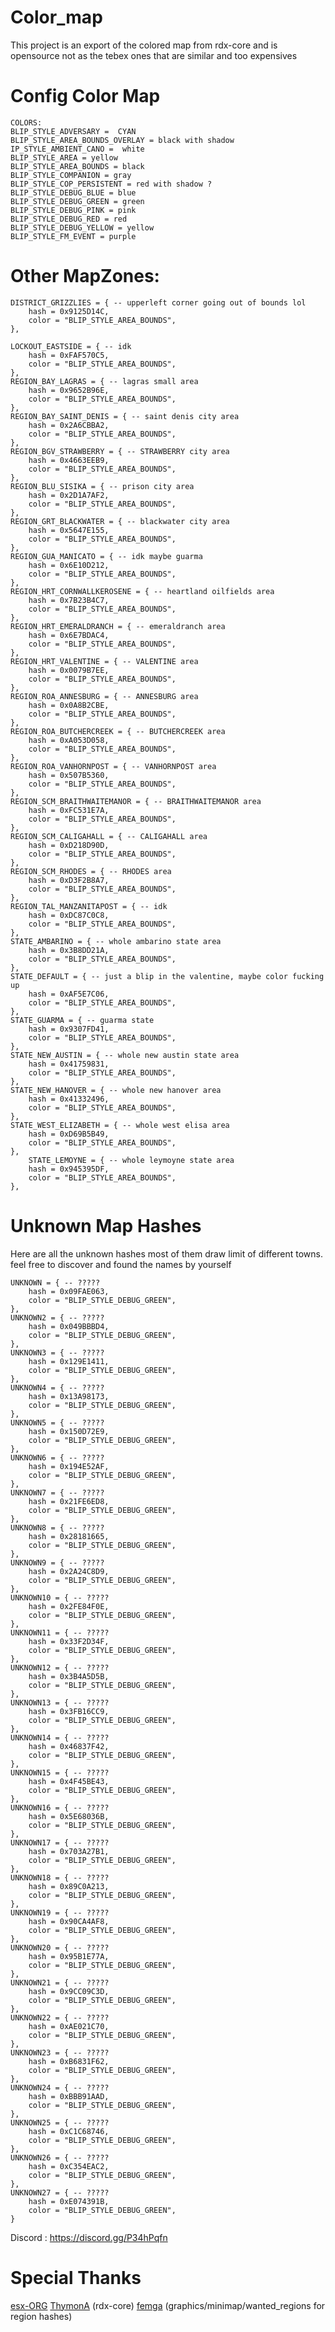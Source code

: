 # Color_map
This project is an export of the colored map from rdx-core and is opensource not as the tebex ones that are similar and too expensives

# Config Color Map

    COLORS:
    BLIP_STYLE_ADVERSARY =  CYAN
    BLIP_STYLE_AREA_BOUNDS_OVERLAY = black with shadow
    IP_STYLE_AMBIENT_CANO =  white
    BLIP_STYLE_AREA = yellow 
    BLIP_STYLE_AREA_BOUNDS = black
    BLIP_STYLE_COMPANION = gray
    BLIP_STYLE_COP_PERSISTENT = red with shadow ?
    BLIP_STYLE_DEBUG_BLUE = blue
    BLIP_STYLE_DEBUG_GREEN = green
    BLIP_STYLE_DEBUG_PINK = pink
    BLIP_STYLE_DEBUG_RED = red
    BLIP_STYLE_DEBUG_YELLOW = yellow 
    BLIP_STYLE_FM_EVENT = purple

# Other MapZones:
    DISTRICT_GRIZZLIES = { -- upperleft corner going out of bounds lol
		hash = 0x9125D14C,
		color = "BLIP_STYLE_AREA_BOUNDS",
    },
	
    LOCKOUT_EASTSIDE = { -- idk
		hash = 0xFAF570C5,
		color = "BLIP_STYLE_AREA_BOUNDS",
    },
    REGION_BAY_LAGRAS = { -- lagras small area
		hash = 0x9652B96E,
		color = "BLIP_STYLE_AREA_BOUNDS",
    },
    REGION_BAY_SAINT_DENIS = { -- saint denis city area
		hash = 0x2A6CBBA2,
		color = "BLIP_STYLE_AREA_BOUNDS",
    },
    REGION_BGV_STRAWBERRY = { -- STRAWBERRY city area
		hash = 0x4663EEB9,
		color = "BLIP_STYLE_AREA_BOUNDS",
    },
    REGION_BLU_SISIKA = { -- prison city area
		hash = 0x2D1A7AF2,
		color = "BLIP_STYLE_AREA_BOUNDS",
    },
    REGION_GRT_BLACKWATER = { -- blackwater city area
		hash = 0x5647E155,
		color = "BLIP_STYLE_AREA_BOUNDS",
    },
    REGION_GUA_MANICATO = { -- idk maybe guarma
		hash = 0x6E10D212,
		color = "BLIP_STYLE_AREA_BOUNDS",
    },
    REGION_HRT_CORNWALLKEROSENE = { -- heartland oilfields area
		hash = 0x7B23B4C7,
		color = "BLIP_STYLE_AREA_BOUNDS",
    },
    REGION_HRT_EMERALDRANCH = { -- emeraldranch area
		hash = 0x6E7BDAC4,
		color = "BLIP_STYLE_AREA_BOUNDS",
    },
    REGION_HRT_VALENTINE = { -- VALENTINE area
		hash = 0x0079B7EE,
		color = "BLIP_STYLE_AREA_BOUNDS",
    },
    REGION_ROA_ANNESBURG = { -- ANNESBURG area
		hash = 0x0A8B2CBE,
		color = "BLIP_STYLE_AREA_BOUNDS",
    },
    REGION_ROA_BUTCHERCREEK = { -- BUTCHERCREEK area
		hash = 0xA053D058,
		color = "BLIP_STYLE_AREA_BOUNDS",
    },
    REGION_ROA_VANHORNPOST = { -- VANHORNPOST area
		hash = 0x507B5360,
		color = "BLIP_STYLE_AREA_BOUNDS",
    },
    REGION_SCM_BRAITHWAITEMANOR = { -- BRAITHWAITEMANOR area
		hash = 0xFC531E7A,
		color = "BLIP_STYLE_AREA_BOUNDS",
    },
    REGION_SCM_CALIGAHALL = { -- CALIGAHALL area
		hash = 0xD218D90D,
		color = "BLIP_STYLE_AREA_BOUNDS",
    },
    REGION_SCM_RHODES = { -- RHODES area
		hash = 0xD3F2B8A7,
		color = "BLIP_STYLE_AREA_BOUNDS",
    },
    REGION_TAL_MANZANITAPOST = { -- idk
		hash = 0xDC87C0C8,
		color = "BLIP_STYLE_AREA_BOUNDS",
    },
    STATE_AMBARINO = { -- whole ambarino state area
		hash = 0x3B8DD21A,
		color = "BLIP_STYLE_AREA_BOUNDS",
    },
    STATE_DEFAULT = { -- just a blip in the valentine, maybe color fucking up
		hash = 0xAF5E7C06,
		color = "BLIP_STYLE_AREA_BOUNDS",
    },
    STATE_GUARMA = { -- guarma state
		hash = 0x9307FD41,
		color = "BLIP_STYLE_AREA_BOUNDS",
    },
    STATE_NEW_AUSTIN = { -- whole new austin state area 
		hash = 0x41759831,
		color = "BLIP_STYLE_AREA_BOUNDS",
    },
    STATE_NEW_HANOVER = { -- whole new hanover area 
		hash = 0x41332496,
		color = "BLIP_STYLE_AREA_BOUNDS",
    },
    STATE_WEST_ELIZABETH = { -- whole west elisa area 
		hash = 0xD69B5B49,
		color = "BLIP_STYLE_AREA_BOUNDS",
    },
	    STATE_LEMOYNE = { -- whole leymoyne state area 
		hash = 0x945395DF,
		color = "BLIP_STYLE_AREA_BOUNDS",
    },

# Unknown Map Hashes 
Here are all the unknown hashes most of them draw limit of different towns.
feel free to discover and found the names by yourself
 
	UNKNOWN = { -- ?????
		hash = 0x09FAE063,
		color = "BLIP_STYLE_DEBUG_GREEN",
    },	
	UNKNOWN2 = { -- ?????
		hash = 0x049BBBD4,
		color = "BLIP_STYLE_DEBUG_GREEN",
    },
	UNKNOWN3 = { -- ?????
		hash = 0x129E1411,
		color = "BLIP_STYLE_DEBUG_GREEN",
    },
	UNKNOWN4 = { -- ?????
		hash = 0x13A98173,
		color = "BLIP_STYLE_DEBUG_GREEN",
    },
	UNKNOWN5 = { -- ?????
		hash = 0x150D72E9,
		color = "BLIP_STYLE_DEBUG_GREEN",
    },
	UNKNOWN6 = { -- ?????
		hash = 0x194E52AF,
		color = "BLIP_STYLE_DEBUG_GREEN",
    },
	UNKNOWN7 = { -- ?????
		hash = 0x21FE6ED8,
		color = "BLIP_STYLE_DEBUG_GREEN",
    },
	UNKNOWN8 = { -- ?????
		hash = 0x28181665,
		color = "BLIP_STYLE_DEBUG_GREEN",
    },
	UNKNOWN9 = { -- ?????
		hash = 0x2A24C8D9,
		color = "BLIP_STYLE_DEBUG_GREEN",
    },
	UNKNOWN10 = { -- ?????
		hash = 0x2FE84F0E,
		color = "BLIP_STYLE_DEBUG_GREEN",
    },
	UNKNOWN11 = { -- ?????
		hash = 0x33F2D34F,
		color = "BLIP_STYLE_DEBUG_GREEN",
    },
	UNKNOWN12 = { -- ?????
		hash = 0x3B4A5D5B,
		color = "BLIP_STYLE_DEBUG_GREEN",
    },
	UNKNOWN13 = { -- ?????
		hash = 0x3FB16CC9,
		color = "BLIP_STYLE_DEBUG_GREEN",
    },
	UNKNOWN14 = { -- ?????
		hash = 0x46837F42,
		color = "BLIP_STYLE_DEBUG_GREEN",
    },
	UNKNOWN15 = { -- ?????
		hash = 0x4F45BE43,
		color = "BLIP_STYLE_DEBUG_GREEN",
    },
	UNKNOWN16 = { -- ?????
		hash = 0x5E68036B,
		color = "BLIP_STYLE_DEBUG_GREEN",
    },
	UNKNOWN17 = { -- ?????
		hash = 0x703A27B1,
		color = "BLIP_STYLE_DEBUG_GREEN",
    },
	UNKNOWN18 = { -- ?????
		hash = 0x89C0A213,
		color = "BLIP_STYLE_DEBUG_GREEN",
    },
	UNKNOWN19 = { -- ?????
		hash = 0x90CA4AF8,
		color = "BLIP_STYLE_DEBUG_GREEN",
    },
	UNKNOWN20 = { -- ?????
		hash = 0x95B1E77A,
		color = "BLIP_STYLE_DEBUG_GREEN",
    },
	UNKNOWN21 = { -- ?????
		hash = 0x9CC09C3D,
		color = "BLIP_STYLE_DEBUG_GREEN",
    },
	UNKNOWN22 = { -- ?????
		hash = 0xAE021C70,
		color = "BLIP_STYLE_DEBUG_GREEN",
    },
	UNKNOWN23 = { -- ?????
		hash = 0xB6831F62,
		color = "BLIP_STYLE_DEBUG_GREEN",
    },
	UNKNOWN24 = { -- ?????
		hash = 0xBBB91AAD,
		color = "BLIP_STYLE_DEBUG_GREEN",
    },
	UNKNOWN25 = { -- ?????
		hash = 0xC1C68746,
		color = "BLIP_STYLE_DEBUG_GREEN",
    },
	UNKNOWN26 = { -- ?????
		hash = 0xC354EAC2,
		color = "BLIP_STYLE_DEBUG_GREEN",
    },
	UNKNOWN27 = { -- ?????
		hash = 0xE074391B,
		color = "BLIP_STYLE_DEBUG_GREEN",
    }

Discord : https://discord.gg/P34hPqfn

# Special Thanks
[esx-ORG](https://github.com/esx-framework) [ThymonA](https://github.com/ThymonA) (rdx-core)
[femga](https://github.com/femga/rdr3_discoveries) (graphics/minimap/wanted_regions for region hashes)

